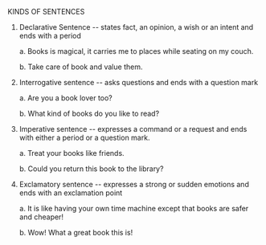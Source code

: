 <!--
.. title: Kinds of Sentences
.. slug: kinds-of-sentences
.. date: 2020-04-13 14:44:48 UTC+08:00
.. tags: English
.. category: English
.. link: 
.. description: 
.. type: text
-->


KINDS OF SENTENCES

                


1.  Declarative Sentence -- states fact, an opinion, a wish or an intent and ends with a period

    a.  Books is magical, it carries me to places while seating on my couch.

    b.  Take care of book and value them.



2.  Interrogative sentence -- asks questions and ends with a question mark



    a.  Are you a book lover too?

    b.  What kind of books do you like to read?



3.  Imperative sentence -- expresses a command or a request and ends with either a period or a question mark.



    a.  Treat your books like friends.

    b.  Could you return this book to the library?



4.  Exclamatory sentence -- expresses a strong or sudden emotions and ends with an exclamation point



    a.  It is like having your own time machine except that books are safer and cheaper!

    b.  Wow! What a great book this is!
